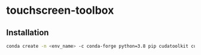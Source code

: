 # touchscreen-toolbox

## Installation

```bash
conda create -n <env_name> -c conda-forge python=3.8 pip cudatoolkit cudnn tensorflow-gpu deeplabcut
```

